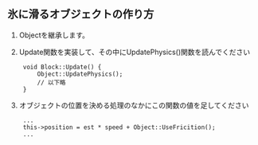 氷に滑るオブジェクトの作り方
----

1. Objectを継承します。
2. Update関数を実装して、その中にUpdatePhysics()関数を読んでください

        void Block::Update() {
            Object::UpdatePhysics();
            // 以下略
        }

3. オブジェクトの位置を決める処理のなかにこの関数の値を足してください

        ...
        this->position = est * speed + Object::UseFricition();
        ...